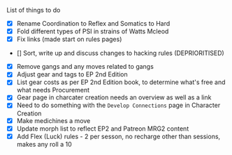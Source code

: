 List of things to do

- [x] Rename Coordination to Reflex and Somatics to Hard
- [x] Fold different types of PSI in strains of Watts Mcleod
- [x] Fix links (made start on rules pages)
- [] Sort, write up and discuss changes to hacking rules (DEPRIORITISED)
- [x] Remove gangs and any moves related to gangs
- [x] Adjust gear and tags to EP 2nd Edition
- [x] List gear costs as per EP 2nd Edition book, to determine what's free and what needs Procurement
- [x] Gear page in charcater creation needs an overview as well as a link
- [x] Need to do something with the `Develop Connections` page in Character Creation
- [x] Make medichines a move
- [x] Update morph list to reflect EP2 and Patreon MRG2 content
- [x] Add Flex (Luck) rules - 2 per sesson, no recharge other than sessions, makes any roll a 10
